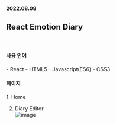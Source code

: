 <h4>2022.08.08</h4>
<h2>React Emotion Diary</h2>

<br>


<h4>사용 언어</h4>
 - React
 - HTML5
 - Javascript(ES6)
 - CSS3


<br>

<h4>페이지</h4>
 1. Home


 2. Diary Editor <br />
![image](https://user-images.githubusercontent.com/88661435/188275260-ae2a10e9-c2aa-4187-878b-1acaf819c060.png)

